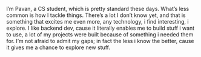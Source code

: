 I’m Pavan, a CS student, which is pretty standard these days. What’s less common is how I tackle things. There’s a lot I don’t know yet, and that is something that excites me even more, any technology, i find interesting, i explore. I like backend dev, cause it literally enables me to build stuff i want to use, a lot of my projects were built because of something i needed them for. I’m not afraid to admit my gaps; in fact the less i know the better, cause it gives me a chance to explore new stuff.